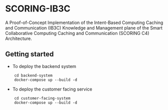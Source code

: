 # SCORING-IB3C

A Proof-of-Concept Implementation of the Intent-Based Computing Caching and Communication (IB3C) Knowledge and Management plane of the Smart Collaborative Computing Caching and Communication (SCORING C4) Architecture.

## Getting started

- To deploy the backend system

```
    cd backend-system
    docker-compose up --build -d
```

- To deploy the customer facing service

```
    cd customer-facing-system
    docker-compose up --build -d
```
